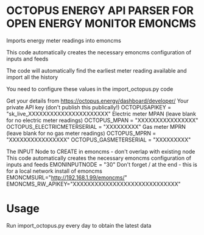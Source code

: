 # OCTOPUS ENERGY API PARSER FOR OPEN ENERGY MONITOR EMONCMS

Imports energy meter readings into emoncms

This code automatically creates the necessary emoncms configuration of inputs and feeds

The code will automatically find the earliest meter reading available and import all the history


You need to configure these values in the import_octopus.py code

Get your details from https://octopus.energy/dashboard/developer/
Your private API key (don't publish this publically!)
OCTOPUSAPIKEY               = "sk_live_XXXXXXXXXXXXXXXXXXXXXX"
Electric meter MPAN (leave blank for no electric meter readings)
OCTOPUS_MPAN                = "XXXXXXXXXXXXXXXX"
OCTOPUS_ELECTRICMETERSERIAL = "XXXXXXXXX"
Gas meter MPRN (leave blank for no gas meter readings)
OCTOPUS_MPRN                = "XXXXXXXXXXXXXXXX"
OCTOPUS_GASMETERSERIAL      = "XXXXXXXXX"

The INPUT Node to CREATE in emoncms - don't overlap with existing node
This code automatically creates the necessary emoncms configuration of inputs and feeds
EMONINPUTNODE = "30"
Don't forget / at the end  - this is for a local network install of emoncms
EMONCMSURL="http://192.168.1.99/emoncms/"
EMONCMS_RW_APIKEY="XXXXXXXXXXXXXXXXXXXXXXXXXXXXX"



# Usage

Run import_octopus.py every day to obtain the latest data